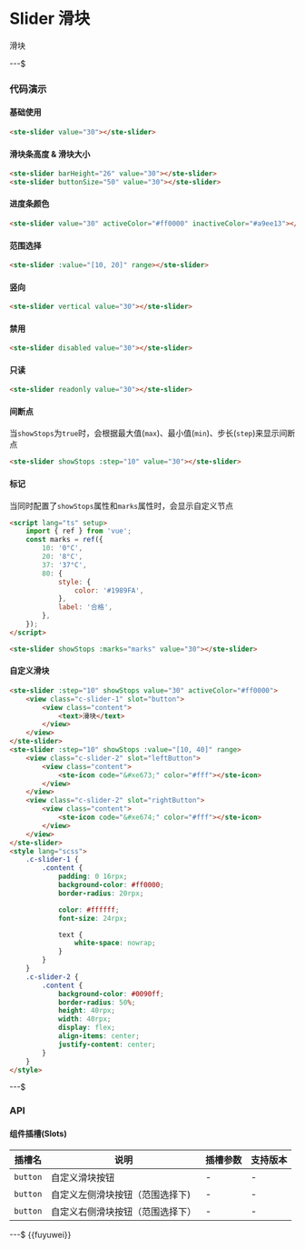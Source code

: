 # Slider 滑块

滑块

---$

### 代码演示

#### 基础使用

```html
<ste-slider value="30"></ste-slider>
```

#### 滑块条高度 & 滑块大小

```html
<ste-slider barHeight="26" value="30"></ste-slider>
<ste-slider buttonSize="50" value="30"></ste-slider>
```

#### 进度条颜色

```html
<ste-slider value="30" activeColor="#ff0000" inactiveColor="#a9ee13"></ste-slider>
```

#### 范围选择

```html
<ste-slider :value="[10, 20]" range></ste-slider>
```

#### 竖向

```html
<ste-slider vertical value="30"></ste-slider>
```

#### 禁用

```html
<ste-slider disabled value="30"></ste-slider>
```

#### 只读

```html
<ste-slider readonly value="30"></ste-slider>
```

#### 间断点

当`showStops`为`true`时，会根据最大值(`max`)、最小值(`min`)、步长(`step`)来显示间断点

```html
<ste-slider showStops :step="10" value="30"></ste-slider>
```

#### 标记

当同时配置了`showStops`属性和`marks`属性时，会显示自定义节点

```html
<script lang="ts" setup>
    import { ref } from 'vue';
    const marks = ref({
        10: '0°C',
        20: '8°C',
        37: '37°C',
        80: {
            style: {
                color: '#1989FA',
            },
            label: '合格',
        },
    });
</script>

<ste-slider showStops :marks="marks" value="30"></ste-slider>
```

#### 自定义滑块

```html
<ste-slider :step="10" showStops value="30" activeColor="#ff0000">
    <view class="c-slider-1" slot="button">
        <view class="content">
            <text>滑块</text>
        </view>
    </view>
</ste-slider>
<ste-slider :step="10" showStops :value="[10, 40]" range>
    <view class="c-slider-2" slot="leftButton">
        <view class="content">
            <ste-icon code="&#xe673;" color="#fff"></ste-icon>
        </view>
    </view>
    <view class="c-slider-2" slot="rightButton">
        <view class="content">
            <ste-icon code="&#xe674;" color="#fff"></ste-icon>
        </view>
    </view>
</ste-slider>
<style lang="scss">
    .c-slider-1 {
        .content {
            padding: 0 16rpx;
            background-color: #ff0000;
            border-radius: 20rpx;

            color: #ffffff;
            font-size: 24rpx;

            text {
                white-space: nowrap;
            }
        }
    }
    .c-slider-2 {
        .content {
            background-color: #0090ff;
            border-radius: 50%;
            height: 40rpx;
            width: 40rpx;
            display: flex;
            align-items: center;
            justify-content: center;
        }
    }
</style>
```

---$

### API

<!-- props -->

#### 组件插槽(Slots)

| 插槽名   | 说明                             | 插槽参数 | 支持版本 |
| -------- | -------------------------------- | -------- | -------- |
| `button` | 自定义滑块按钮                   | -        | -        |
| `button` | 自定义左侧滑块按钮（范围选择下)  | -        | -        |
| `button` | 自定义右侧滑块按钮（范围选择下） | -        | -        |

---$
{{fuyuwei}}
